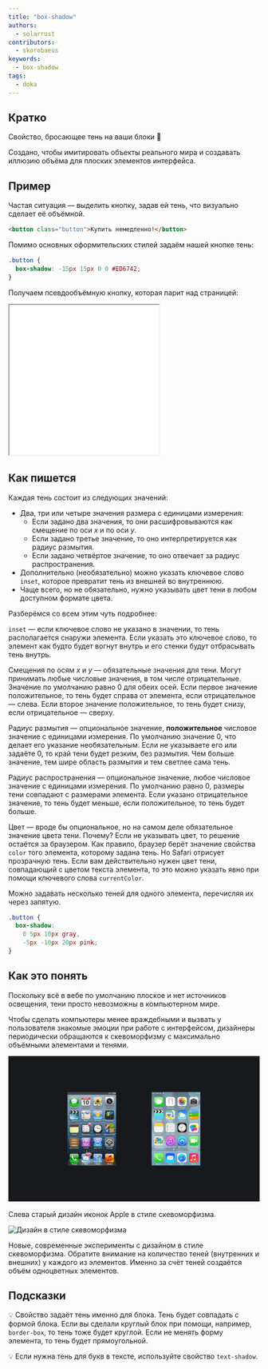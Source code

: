 ```yaml
---
title: "box-shadow"
authors:
  - solarrust
contributors:
  - skorobaeus
keywords:
  - box-shadow
tags:
  - doka
---
```


## Кратко

Свойство, бросающее тень на ваши блоки 👤

Создано, чтобы имитировать объекты реального мира и создавать иллюзию объёма для плоских элементов интерфейса.

## Пример

Частая ситуация — выделить кнопку, задав ей тень, что визуально сделает её объёмной.

```html
<button class="button">Купить немедленно!</button>
```

Помимо основных оформительских стилей задаём нашей кнопке тень:

```css
.button {
  box-shadow: -15px 15px 0 0 #ED6742;
}
```

Получаем псевдообъёмную кнопку, которая парит над страницей:

<iframe title="Объёмная кнопка" src="demos/button/" height="300"></iframe>

## Как пишется

Каждая тень состоит из следующих значений:

- Два, три или четыре значения размера с единицами измерения:
  - Если задано два значения, то они расшифровываются как смещение по оси _x_ и по оси _y_.
  - Если задано третье значение, то оно интерпретируется как радиус размытия.
  - Если задано четвёртое значение, то оно отвечает за радиус распространения.
- Дополнительно (необязательно) можно указать ключевое слово `inset`, которое превратит тень из внешней во внутреннюю.
- Чаще всего, но не обязательно, нужно указывать цвет тени в любом доступном формате цвета.

Разберёмся со всем этим чуть подробнее:

`inset` — если ключевое слово не указано в значении, то тень располагается снаружи элемента. Если указать это ключевое слово, то элемент как будто будет вогнут внутрь и его стенки будут отбрасывать тень внутрь.

Смещения по осям _x_ и _y_ — обязательные значения для тени. Могут принимать любые числовые значения, в том числе отрицательные. Значение по умолчанию равно 0 для обеих осей. Если первое значение положительное, то тень будет справа от элемента, если отрицательное — слева. Если второе значение положительное, то тень будет снизу, если отрицательное — сверху.

Радиус размытия — опциональное значение, **положительное** числовое значение с единицами измерения. По умолчанию значение 0, что делает его указание необязательным. Если не указываете его или задаёте 0, то край тени будет резким, без размытия. Чем больше значение, тем шире область размытия и тем светлее сама тень.

Радиус распространения — опциональное значение, любое числовое значение с единицами измерения. По умолчанию равно 0, размеры тени совпадают с размерами элемента. Если указано отрицательное значение, то тень будет меньше, если положительное, то тень будет больше.

Цвет — вроде бы опциональное, но на самом деле обязательное значение цвета тени. Почему? Если не указывать цвет, то решение остаётся за браузером. Как правило, браузер берёт значение свойства `color` того элемента, которому задана тень. Но Safari отрисует прозрачную тень. Если вам действительно нужен цвет тени, совпадающий с цветом текста элемента, то это можно указать явно при помощи ключевого слова `currentColor`.

Можно задавать несколько теней для одного элемента, перечисляя их через запятую.

```css
.button {
  box-shadow:
    0 5px 10px gray,
    -5px -10px 20px pink;
}
```

## Как это понять

Поскольку всё в вебе по умолчанию плоское и нет источников освещения, тени просто невозможны в компьютерном мире.

Чтобы сделать компьютеры менее враждебными и вызвать у пользователя знакомые эмоции при работе с интерфейсом, дизайнеры периодически обращаются к скевоморфизму с максимально объёмными элементами и тенями.

![Старый и новый дизайн иконок Apple](images/1.png)

Слева старый дизайн иконок Apple в стиле скевоморфизма.

![Дизайн в стиле скевоморфизма](images/2.png)

Новые, современные эксперименты с дизайном в стиле скевоморфизма. Обратите внимание на количество теней (внутренних и внешних) у каждого из элементов. Именно за счёт теней создаётся объём одноцветных элементов.

## Подсказки

💡 Свойство задаёт тень именно для блока. Тень будет совпадать с формой блока. Если вы сделали круглый блок при помощи, например, `border-box`, то тень тоже будет круглой. Если не менять форму элемента, то тень будет прямоугольной.

💡 Если нужна тень для букв в тексте, используйте свойство `text-shadow`.
